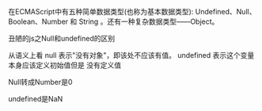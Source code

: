 在ECMAScript中有五种简单数据类型(也称为基本数据类型): Undefined、Null、Boolean、Number 和 String 。还有一种复杂数据类型——Object。

丑陋的js之Null和undefined的区别

从语义上看
null 表示"没有对象"，即该处不应该有值。
undefined 表示这个变量本身应该定义初始值但是 没有定义值

Null转成Number是0

undefined是NaN


